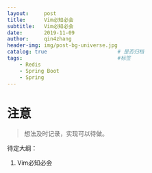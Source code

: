 ```yaml
---
layout:     post
title:      Vim必知必会
subtitle:   Vim必知必会
date:       2019-11-09
author:     qin4zhang
header-img: img/post-bg-universe.jpg 
catalog: true 						# 是否归档
tags:								#标签
    - Redis
    - Spring Boot
    - Spring
---
```

# 注意
> 想法及时记录，实现可以待做。

待定大纲：
1. Vim必知必会
